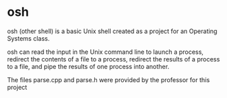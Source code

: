# osh

osh (other shell) is a basic Unix shell created as a project for an Operating Systems class.

osh can read the input in the Unix command line to launch a process, redirect the contents of a file to a process, redirect the results of a process to a file, and pipe the results of one process into another.

The files parse.cpp and parse.h were provided by the professor for this project